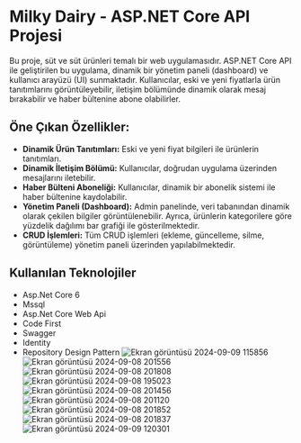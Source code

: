 # Milky Dairy - ASP.NET Core API Projesi
Bu proje, süt ve süt ürünleri temalı bir web uygulamasıdır. ASP.NET Core API ile geliştirilen bu uygulama, dinamik bir yönetim paneli (dashboard) ve kullanıcı arayüzü (UI) sunmaktadır. Kullanıcılar, eski ve yeni fiyatlarla ürün tanıtımlarını görüntüleyebilir, iletişim bölümünde dinamik olarak mesaj bırakabilir ve haber bültenine abone olabilirler.

## Öne Çıkan Özellikler:
- **Dinamik Ürün Tanıtımları:**  Eski ve yeni fiyat bilgileri ile ürünlerin tanıtımları.
-  **Dinamik İletişim Bölümü:**  Kullanıcılar, doğrudan uygulama üzerinden mesajlarını iletebilir.
-  **Haber Bülteni Aboneliği:** Kullanıcılar, dinamik bir abonelik sistemi ile haber bültenine kaydolabilir.
-  **Yönetim Paneli (Dashboard):** Admin panelinde, veri tabanından dinamik olarak çekilen bilgiler görüntülenebilir. Ayrıca, ürünlerin kategorilere göre yüzdelik dağılımı bar grafiği ile gösterilmektedir.
-  **CRUD İşlemleri:**  Tüm CRUD işlemleri (ekleme, güncelleme, silme, görüntüleme) yönetim paneli üzerinden yapılabilmektedir.

## Kullanılan Teknolojiler
- Asp.Net Core 6
- Mssql
- Asp.Net Core Web Api
- Code First
- Swagger
- Identity
- Repository Design Pattern
![Ekran görüntüsü 2024-09-09 115856](https://github.com/user-attachments/assets/06110512-028c-4783-aa4f-5cd0fa04a42b)
![Ekran görüntüsü 2024-09-08 201556](https://github.com/user-attachments/assets/8b9e1f68-a9e0-4c88-9694-7b32c27a7e20)
![Ekran görüntüsü 2024-09-08 201808](https://github.com/user-attachments/assets/c4a01102-33cb-473d-9b67-d772af2e1875)
![Ekran görüntüsü 2024-09-08 195023](https://github.com/user-attachments/assets/335a06b5-a44f-4928-b2ea-d3b77cf75503)
![Ekran görüntüsü 2024-09-08 201456](https://github.com/user-attachments/assets/157d31d4-8006-454e-970d-93de1730ec3a)
![Ekran görüntüsü 2024-09-08 201120](https://github.com/user-attachments/assets/07760d02-6b16-4a8c-bff6-c9bae6ebde08)
![Ekran görüntüsü 2024-09-08 201852](https://github.com/user-attachments/assets/b40d55e8-74a2-49a2-90cc-39910d3d09f2)
![Ekran görüntüsü 2024-09-08 201837](https://github.com/user-attachments/assets/140b6e43-3c29-4708-bbb1-b7577cf75c5d)
![Ekran görüntüsü 2024-09-09 120301](https://github.com/user-attachments/assets/dedccb99-4a19-4499-abdd-a416f937e26a)
